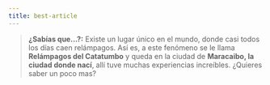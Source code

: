 ```yaml
---
title: best-article
---
```


> **¿Sabías que…?:** Existe un lugar único en el mundo,
> donde casi todos los días caen relámpagos. Así es, a este
> fenómeno se le llama **Relámpagos del Catatumbo** y queda
> en la ciudad de **Maracaibo, la ciudad donde nací**, allí
> tuve muchas experiencias increíbles. ¿Quieres saber un poco mas?
